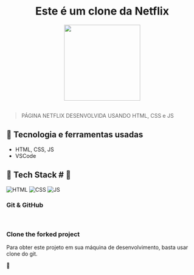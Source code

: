 <h1 align="center"> Este é um clone da Netflix </h1>

<div align="center">
  <img width="200px" src="https://www.freepnglogos.com/uploads/netflix-logo-0.png"/>
</div>
<br>

> PÁGINA NETFLIX DESENVOLVIDA USANDO HTML, CSS e JS

## 🚀 Tecnologia e ferramentas usadas

- HTML, CSS, JS
- VSCode


## 📌 Tech Stack # 🧡

![HTML](https://img.shields.io/badge/html5%20-%23E34F26.svg?&style=for-the-badge&logo=html5&logoColor=white)
![CSS](https://img.shields.io/badge/css3%20-%231572B6.svg?&style=for-the-badge&logo=css3&logoColor=white)
![JS](https://img.shields.io/badge/javascript%20-%23323330.svg?&style=for-the-badge&logo=javascript&logoColor=%23F7DF1E)


### Git & GitHub

<br />

### Clone the forked project

Para obter este projeto em sua máquina de desenvolvimento, basta usar clone do git.


🥳 
